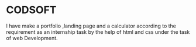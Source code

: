 # CODSOFT
I have make a portfolio ,landing page and a calculator according to the requirement as an internship task by the help of html and css under the task of web Development.

